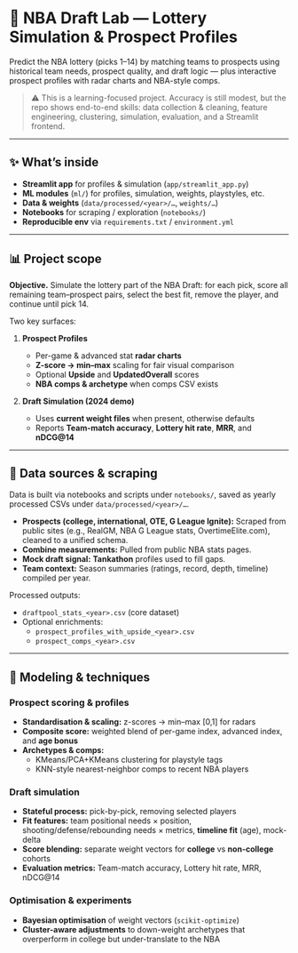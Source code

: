 # 🏀 NBA Draft Lab — Lottery Simulation & Prospect Profiles

Predict the NBA lottery (picks 1–14) by matching teams to prospects using historical team needs, prospect quality, and draft logic — plus interactive prospect profiles with radar charts and NBA-style comps.

> ⚠️ This is a learning-focused project. Accuracy is still modest, but the repo shows end-to-end skills: data collection & cleaning, feature engineering, clustering, simulation, evaluation, and a Streamlit frontend.

---

## ✨ What’s inside

- **Streamlit app** for profiles & simulation (`app/streamlit_app.py`)
- **ML modules** (`ml/`) for profiles, simulation, weights, playstyles, etc.
- **Data & weights** (`data/processed/<year>/…`, `weights/…`)
- **Notebooks** for scraping / exploration (`notebooks/`)
- **Reproducible env** via `requirements.txt` / `environment.yml`

---

## 📊 Project scope

**Objective.** Simulate the lottery part of the NBA Draft: for each pick, score all remaining team–prospect pairs, select the best fit, remove the player, and continue until pick 14.

Two key surfaces:

1. **Prospect Profiles**
   - Per-game & advanced stat **radar charts**
   - **Z-score → min–max** scaling for fair visual comparison
   - Optional **Upside** and **UpdatedOverall** scores
   - **NBA comps & archetype** when comps CSV exists

2. **Draft Simulation (2024 demo)**
   - Uses **current weight files** when present, otherwise defaults
   - Reports **Team-match accuracy**, **Lottery hit rate**, **MRR**, and **nDCG@14**

---

## 🧱 Data sources & scraping

Data is built via notebooks and scripts under `notebooks/`, saved as yearly processed CSVs under `data/processed/<year>/…`.

- **Prospects (college, international, OTE, G League Ignite):**
  Scraped from public sites (e.g., RealGM, NBA G League stats, OvertimeElite.com), cleaned to a unified schema.
- **Combine measurements:**
  Pulled from public NBA stats pages.
- **Mock draft signal:**
  **Tankathon** profiles used to fill gaps.
- **Team context:**
  Season summaries (ratings, record, depth, timeline) compiled per year.

Processed outputs:
- `draftpool_stats_<year>.csv` (core dataset)
- Optional enrichments:
  - `prospect_profiles_with_upside_<year>.csv`
  - `prospect_comps_<year>.csv`

---

## 🧠 Modeling & techniques

### Prospect scoring & profiles
- **Standardisation & scaling:** z-scores → min–max [0,1] for radars
- **Composite score:** weighted blend of per-game index, advanced index, and **age bonus**
- **Archetypes & comps:**
  - KMeans/PCA+KMeans clustering for playstyle tags
  - KNN-style nearest-neighbor comps to recent NBA players

### Draft simulation
- **Stateful process:** pick-by-pick, removing selected players
- **Fit features:** team positional needs × position, shooting/defense/rebounding needs × metrics, **timeline fit** (age), mock-delta
- **Score blending:** separate weight vectors for **college** vs **non-college** cohorts
- **Evaluation metrics:** Team-match accuracy, Lottery hit rate, MRR, nDCG@14

### Optimisation & experiments
- **Bayesian optimisation** of weight vectors (`scikit-optimize`)
- **Cluster-aware adjustments** to down-weight archetypes that overperform in college but under-translate to the NBA
